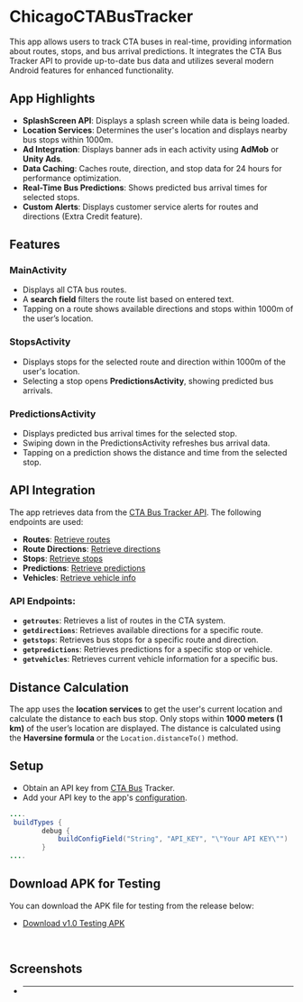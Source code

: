 # ChicagoCTABusTracker

This app allows users to track CTA buses in real-time, providing information about routes, stops, and bus arrival predictions. It integrates the CTA Bus Tracker API to provide up-to-date bus data and utilizes several modern Android features for enhanced functionality.

## App Highlights

- **SplashScreen API**: Displays a splash screen while data is being loaded.
- **Location Services**: Determines the user's location and displays nearby bus stops within 1000m.
- **Ad Integration**: Displays banner ads in each activity using **AdMob** or **Unity Ads**.
- **Data Caching**: Caches route, direction, and stop data for 24 hours for performance optimization.
- **Real-Time Bus Predictions**: Shows predicted bus arrival times for selected stops.
- **Custom Alerts**: Displays customer service alerts for routes and directions (Extra Credit feature).

## Features

### MainActivity
- Displays all CTA bus routes.
- A **search field** filters the route list based on entered text.
- Tapping on a route shows available directions and stops within 1000m of the user’s location.

### StopsActivity
- Displays stops for the selected route and direction within 1000m of the user's location.
- Selecting a stop opens **PredictionsActivity**, showing predicted bus arrivals.

### PredictionsActivity
- Displays predicted bus arrival times for the selected stop.
- Swiping down in the PredictionsActivity refreshes bus arrival data.
- Tapping on a prediction shows the distance and time from the selected stop.

## API Integration

The app retrieves data from the [CTA Bus Tracker API](https://www.transitchicago.com/developers/bustracker/). The following endpoints are used:

- **Routes**: [Retrieve routes](http://www.ctabustracker.com/bustime/api/v2/getroutes)
- **Route Directions**: [Retrieve directions](http://www.ctabustracker.com/bustime/api/v2/getdirections)
- **Stops**: [Retrieve stops](http://www.ctabustracker.com/bustime/api/v2/getstops)
- **Predictions**: [Retrieve predictions](http://www.ctabustracker.com/bustime/api/v2/getpredictions)
- **Vehicles**: [Retrieve vehicle info](http://www.ctabustracker.com/bustime/api/v2/getvehicles)

### API Endpoints:
- **`getroutes`**: Retrieves a list of routes in the CTA system.
- **`getdirections`**: Retrieves available directions for a specific route.
- **`getstops`**: Retrieves bus stops for a specific route and direction.
- **`getpredictions`**: Retrieves predictions for a specific stop or vehicle.
- **`getvehicles`**: Retrieves current vehicle information for a specific bus.

## Distance Calculation

The app uses the **location services** to get the user's current location and calculate the distance to each bus stop. Only stops within **1000 meters (1 km)** of the user’s location are displayed. The distance is calculated using the **Haversine formula** or the `Location.distanceTo()` method.

## Setup
- Obtain an API key from [CTA Bus](https://www.ctabustracker.com/account)  Tracker.
- Add your API key to the app's [configuration](app/build.gradle.kts).
  
```java
....
 buildTypes {
        debug {
            buildConfigField("String", "API_KEY", "\"Your API KEY\"")
        }
....
```

## Download APK for Testing
You can download the APK file for testing from the release below:
- [Download v1.0 Testing APK](https://github.com/kartiknagar333/VisualCrossingWeatherApp/releases/tag/v1.0)
<br>  

## Screenshots
- ****
